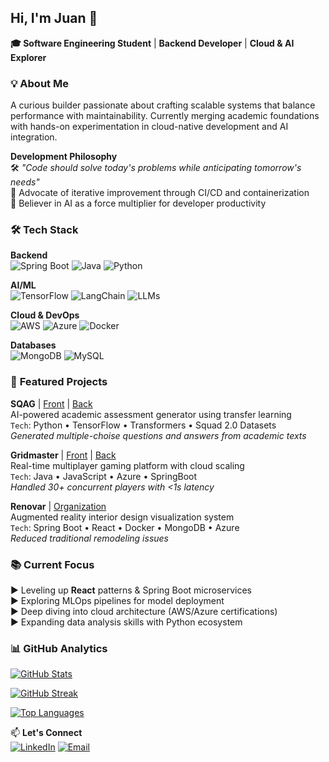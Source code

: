 ## Hi, I'm Juan 👋

**🎓 Software Engineering Student** | **Backend Developer** | **Cloud & AI Explorer**

### 💡 **About Me**
A curious builder passionate about crafting scalable systems that balance performance with maintainability. Currently merging academic foundations with hands-on experimentation in cloud-native development and AI integration.

**Development Philosophy**  
🛠️ _"Code should solve today's problems while anticipating tomorrow's needs"_  
🌱 Advocate of iterative improvement through CI/CD and containerization  
🤖 Believer in AI as a force multiplier for developer productivity

### 🛠️ **Tech Stack**
**Backend**  
![Spring Boot](https://img.shields.io/badge/Spring_Boot-6DB33F?style=flat&logo=springboot&logoColor=white)
![Java](https://img.shields.io/badge/Java-ED8B00?style=flat&logo=openjdk&logoColor=white)
![Python](https://img.shields.io/badge/Python-3776AB?style=flat&logo=python&logoColor=white)

**AI/ML**  
![TensorFlow](https://img.shields.io/badge/TensorFlow-FF6F00?style=flat&logo=tensorflow&logoColor=white)
![LangChain](https://img.shields.io/badge/LangChain-00ADD8?style=flat&logo=langchain&logoColor=white)
![LLMs](https://img.shields.io/badge/LLMs-FFD700?style=flat&logo=openai&logoColor=black)

**Cloud & DevOps**  
![AWS](https://img.shields.io/badge/AWS-232F3E?style=flat&logo=amazonaws&logoColor=white)
![Azure](https://img.shields.io/badge/Azure-0089D6?style=flat&logo=microsoftazure&logoColor=white)
![Docker](https://img.shields.io/badge/Docker-2496ED?style=flat&logo=docker&logoColor=white)

**Databases**  
![MongoDB](https://img.shields.io/badge/MongoDB-47A248?style=flat&logo=mongodb&logoColor=white)
![MySQL](https://img.shields.io/badge/MySQL-4479A1?style=flat&logo=mysql&logoColor=white)

### 🚀 **Featured Projects**
**SQAG** | [Front](https://github.com/AnaDuranB/SCAG-Frontend) | [Back](https://github.com/jcontreras2693/SQAG_Backend)  
AI-powered academic assessment generator using transfer learning  
`Tech`: Python • TensorFlow • Transformers • Squad 2.0 Datasets  
_Generated multiple-choise questions and answers from academic texts_

**Gridmaster** | [Front](https://github.com/jcontreras2693/GridMaster_Frontend) | [Back](https://github.com/jcontreras2693/GridMaster_Backend)  
Real-time multiplayer gaming platform with cloud scaling  
`Tech`: Java • JavaScript • Azure • SpringBoot  
_Handled 30+ concurrent players with <1s latency_

**Renovar** | [Organization](https://github.com/IETI-RenovAR)  
Augmented reality interior design visualization system  
`Tech`: Spring Boot • React • Docker • MongoDB • Azure  
_Reduced traditional remodeling issues_

### 📚 **Current Focus**
▶️ Leveling up **React** patterns & Spring Boot microservices  
▶️ Exploring MLOps pipelines for model deployment  
▶️ Deep diving into cloud architecture (AWS/Azure certifications)  
▶️ Expanding data analysis skills with Python ecosystem

### 📊 **GitHub Analytics**

[![GitHub Stats](https://github-readme-stats.vercel.app/api?username=jcontreras2693&include_all_commits=true&count_private=true&include_orgs=true&include_forks=true&theme=dark)](https://github.com/anuraghazra/github-readme-stats)

[![GitHub Streak](https://streak-stats.demolab.com/?user=jcontreras2693&theme=dark)](https://git.io/streak-stats)

[![Top Languages](https://github-readme-stats.vercel.app/api/top-langs/?username=jcontreras2693&layout=compact&include_orgs=true&theme=dark)](https://github.com/anuraghazra/github-readme-stats)

📫 **Let's Connect**  
[![LinkedIn](https://img.shields.io/badge/LinkedIn-0A66C2?style=for-the-badge&logo=linkedin&logoColor=white)](https://www.linkedin.com/in/juan-david-contreras-becerra/)
[![Email](https://img.shields.io/badge/Email-EA4335?style=for-the-badge&logo=gmail&logoColor=white)](mailto:juan.contrerasb2693@gmail.com)
